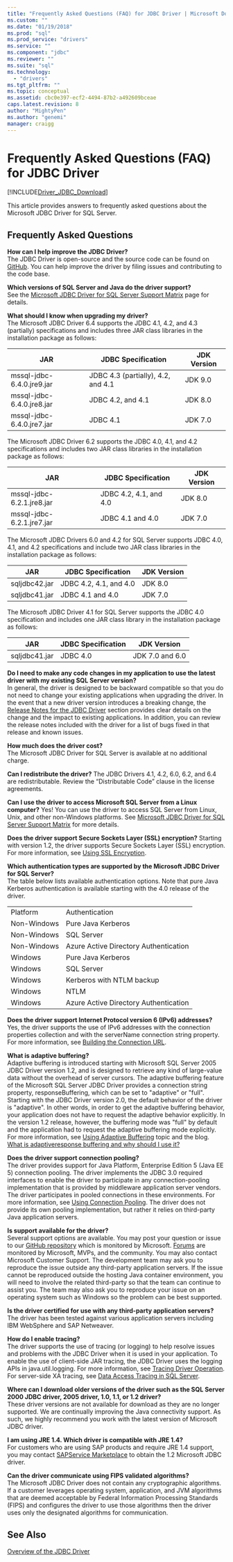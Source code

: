 ```yaml
---
title: "Frequently Asked Questions (FAQ) for JDBC Driver | Microsoft Docs"
ms.custom: ""
ms.date: "01/19/2018"
ms.prod: "sql"
ms.prod_service: "drivers"
ms.service: ""
ms.component: "jdbc"
ms.reviewer: ""
ms.suite: "sql"
ms.technology: 
  - "drivers"
ms.tgt_pltfrm: ""
ms.topic: conceptual
ms.assetid: cbc0e397-ecf2-4494-87b2-a492609bceae
caps.latest.revision: 8
author: "MightyPen"
ms.author: "genemi"
manager: craigg
---
```

# Frequently Asked Questions (FAQ) for JDBC Driver
[!INCLUDE[Driver_JDBC_Download](../../includes/driver_jdbc_download.md)]

  This article provides answers to frequently asked questions about the Microsoft JDBC Driver for SQL Server.  
  
## Frequently Asked Questions  
**How can I help improve the JDBC Driver?**  
The JDBC Driver is open-source and the source code can be found on [GitHub](https://github.com/microsoft/mssql-jdbc). You can help improve the driver by filing issues and contributing to the code base.

**Which versions of SQL Server and Java do the driver support?**  
 See the [Microsoft JDBC Driver for SQL Server Support Matrix](../../connect/jdbc/microsoft-jdbc-driver-for-sql-server-support-matrix.md) page for details.  
  
 **What should I know when upgrading my driver?**  
 The Microsoft JDBC Driver 6.4 supports the JDBC 4.1, 4.2, and 4.3 (partially) specifications and includes three JAR class libraries in the installation package as follows:  
  
|JAR|JDBC Specification|JDK Version|  
|-|-|-|  
|mssql-jdbc-6.4.0.jre9.jar|JDBC 4.3 (partially), 4.2, and 4.1|JDK 9.0|  
|mssql-jdbc-6.4.0.jre8.jar|JDBC 4.2, and 4.1|JDK 8.0|  
|mssql-jdbc-6.4.0.jre7.jar|JDBC 4.1|JDK 7.0|  

 The Microsoft JDBC Driver 6.2 supports the JDBC 4.0, 4.1, and 4.2 specifications and includes two JAR class libraries in the installation package as follows:  
  
|JAR|JDBC Specification|JDK Version|  
|-|-|-|  
|mssql-jdbc-6.2.1.jre8.jar|JDBC 4.2, 4.1, and 4.0|JDK 8.0|  
|mssql-jdbc-6.2.1.jre7.jar|JDBC 4.1 and 4.0|JDK 7.0|  
 
 The Microsoft JDBC Drivers 6.0 and 4.2 for SQL Server supports JDBC 4.0, 4.1, and 4.2 specifications and include two JAR class libraries in the installation package as follows:  
  
|JAR|JDBC Specification|JDK Version|   
|-|-|-|  
|sqljdbc42.jar|JDBC 4.2, 4.1, and 4.0|JDK 8.0|  
|sqljdbc41.jar|JDBC 4.1 and 4.0|JDK 7.0|  
  
 The Microsoft JDBC Driver 4.1 for SQL Server supports the JDBC 4.0 specification and includes one JAR class library in the installation package as follows:  
  
|JAR|JDBC Specification|JDK Version|    
|-|-|-|  
|sqljdbc41.jar|JDBC 4.0|JDK 7.0 and 6.0|
  
 **Do I need to make any code changes in my application to use the latest driver with my existing SQL Server version?**  
 In general, the driver is designed to be backward compatible so that you do not need to change your existing applications when upgrading the driver. In the event that a new driver version introduces a breaking change, the  [Release Notes for the JDBC Driver](../../connect/jdbc/release-notes-for-the-jdbc-driver.md) section provides clear details on the change and the impact to existing applications. In addition, you can review the release notes included with the driver for a list of bugs fixed in that release and known issues.  
  
 **How much does the driver cost?**  
 The Microsoft JDBC Driver for SQL Server is available at no additional charge.  
  
 **Can I redistribute the driver?** 
 The JDBC Drivers 4.1, 4.2, 6.0, 6.2, and 6.4 are redistributable. Review the “Distributable Code” clause in the license agreements. 
   
 **Can I use the driver to access Microsoft SQL Server from a Linux computer?** 
 Yes! You can use the driver to access SQL Server from Linux, Unix, and other non-Windows platforms. See [Microsoft JDBC Driver for SQL Server Support Matrix](../../connect/jdbc/microsoft-jdbc-driver-for-sql-server-support-matrix.md) for more details.  
  
 **Does the driver support Secure Sockets Layer (SSL) encryption?** 
 Starting with version 1.2, the driver supports Secure Sockets Layer (SSL) encryption. For more information, see  [Using SSL Encryption](../../connect/jdbc/using-ssl-encryption.md).  
  
 **Which authentication types are supported by the Microsoft JDBC Driver for SQL Server?**  
 The table below lists available authentication options. Note that pure Java Kerberos authentication is available starting with the 4.0 release of the driver.  
  
|||  
|-|-|  
|Platform|Authentication|  
|Non-Windows|Pure Java Kerberos|  
|Non-Windows|SQL Server|  
|Non-Windows|Azure Active Directory Authentication|
|Windows|Pure Java Kerberos|  
|Windows|SQL Server|
|Windows|Kerberos with NTLM backup|  
|Windows|NTLM|  
|Windows|Azure Active Directory Authentication|  
  
**Does the driver support Internet Protocol version 6 (IPv6) addresses?**  
 Yes, the driver supports the use of IPv6 addresses with the connection properties collection and with the serverName connection string property. For more information, see [Building the Connection URL](../../connect/jdbc/building-the-connection-url.md).  
  
**What is adaptive buffering?**  
 Adaptive buffering is introduced starting with Microsoft SQL Server 2005 JDBC Driver version 1.2, and is designed to retrieve any kind of large-value data without the overhead of server cursors. The adaptive buffering feature of the Microsoft SQL Server JDBC Driver provides a connection string property, responseBuffering, which can be set to "adaptive" or "full". Starting with the JDBC Driver version 2.0, the default behavior of the driver is "adaptive". In other words, in order to get the adaptive buffering behavior, your application does not have to request the adaptive behavior explicitly. In the version 1.2 release, however, the buffering mode was "full" by default and the application had to request the adaptive buffering mode explicitly. For more information, see [Using Adaptive Buffering](../../connect/jdbc/using-adaptive-buffering.md) topic and the blog. [What is adaptiveresponse buffering and why should I use it?](http://go.microsoft.com/fwlink/?LinkId=111575)  
  
**Does the driver support connection pooling?**  
 The driver provides support for Java Platform, Enterprise Edition 5 (Java EE 5) connection pooling. The driver implements the JDBC 3.0 required interfaces to enable the driver to participate in any connection-pooling implementation that is provided by middleware application server vendors. The driver participates in pooled connections in these environments. For more information, see [Using Connection Pooling](../../connect/jdbc/using-connection-pooling.md). The driver does not provide its own pooling implementation, but rather it relies on third-party Java application servers.  
  
**Is support available for the driver?**  
 Several support options are available. You may post your question or issue to our [GitHub repository](https://github.com/microsoft/mssql-jdbc) which is monitored by Microsoft. [Forums](http://go.microsoft.com/fwlink/?LinkID=246673) are monitored by Microsoft, MVPs, and the community. You may also contact Microsoft Customer Support. The development team may ask you to reproduce the issue outside any third-party application servers. If the issue cannot be reproduced outside the hosting Java container environment, you will need to involve the related third-party so that the team can continue to assist you. The team may also ask you to reproduce your issue on an operating system such as Windows so the problem can be best supported.  
  
**Is the driver certified for use with any third-party application servers?**
 The driver has been tested against various application servers including IBM WebSphere and SAP Netweaver.  
  
**How do I enable tracing?**  
 The driver supports the use of tracing (or logging) to help resolve issues and problems with the JDBC Driver when it is used in your application. To enable the use of client-side JAR tracing, the JDBC Driver uses the logging APIs in java.util.logging. For more information, see  [Tracing Driver Operation](../../connect/jdbc/tracing-driver-operation.md). For server-side XA tracing, see [Data Access Tracing in SQL Server](http://go.microsoft.com/fwlink/?LinkId=248705).  
  
**Where can I download older versions of the driver such as the SQL Server 2000 JDBC driver, 2005 driver, 1.0, 1.1, or 1.2 driver?**  
 These driver versions are not available for download as they are no longer supported. We are continually improving the Java connectivity support. As such, we highly recommend you work with the latest version of Microsoft JDBC driver.  
  
**I am using JRE 1.4. Which driver is compatible with JRE 1.4?**  
 For customers who are using SAP products and require JRE 1.4 support, you may contact [SAPService Marketplace](http://service.sap.com/) to obtain the 1.2 Microsoft JDBC driver.  
  
**Can the driver communicate using FIPS validated algorithms?**  
 The Microsoft JDBC Driver does not contain any cryptographic algorithms. If a customer leverages operating system, application, and JVM algorithms that are deemed acceptable by Federal Information Processing Standards (FIPS) and configures the driver to use those algorithms then the driver uses only the designated algorithms for communication.  
  
 ## See Also  
 [Overview of the JDBC Driver](../../connect/jdbc/overview-of-the-jdbc-driver.md)  
